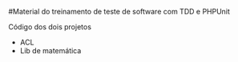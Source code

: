 #Material do treinamento de teste de software com TDD e PHPUnit

Código dos dois projetos
* ACL
* Lib de matemática
